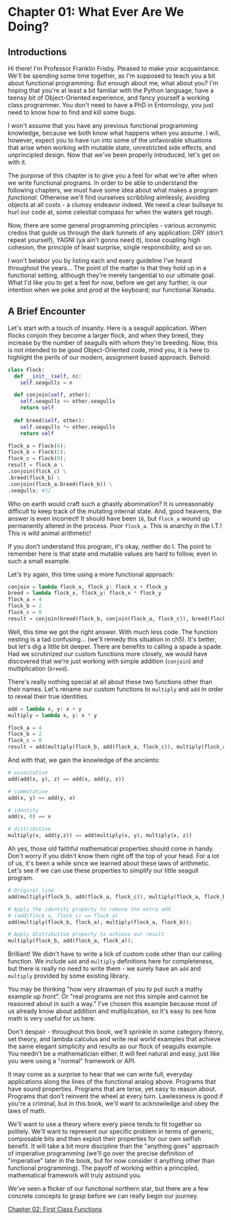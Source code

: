 # Chapter 01: What Ever Are We Doing?

## Introductions

Hi there! I'm Professor Franklin Frisby. Pleased to make your acquaintance. We'll be spending some time together, as I'm supposed to teach you a bit about functional programming. But enough about me, what about you? I'm hoping that you're at least a bit familiar with the Python language, have a teensy bit of Object-Oriented experience, and fancy yourself a working class programmer. You don't need to have a PhD in Entomology, you just need to know how to find and kill some bugs.

I won't assume that you have any previous functional programming knowledge, because we both know what happens when you assume. I will, however, expect you to have run into some of the unfavorable situations that arise when working with mutable state, unrestricted side effects, and unprincipled design. Now that we've been properly introduced, let's get on with it.

The purpose of this chapter is to give you a feel for what we're after when we write functional programs. In order to be able to understand the following chapters, we must have some idea about what makes a program *functional*. Otherwise we'll find ourselves scribbling aimlessly, avoiding objects at all costs - a clumsy endeavor indeed. We need a clear bullseye to hurl our code at, some celestial compass for when the waters get rough.

Now, there are some general programming principles - various acronymic credos that guide us through the dark tunnels of any application: DRY (don't repeat yourself), YAGNI (ya ain't gonna need it), loose coupling high cohesion, the principle of least surprise, single responsibility, and so on.

I won't belabor you by listing each and every guideline I've heard throughout the years... The point of the matter is that they hold up in a functional setting, although they're merely tangential to our ultimate goal. What I'd like you to get a feel for now, before we get any further, is our intention when we poke and prod at the keyboard; our functional Xanadu.

<!--BREAK-->

## A Brief Encounter

Let's start with a touch of insanity. Here is a seagull application. When flocks conjoin they become a larger flock, and when they breed, they increase by the number of seagulls with whom they're breeding. Now, this is not intended to be good Object-Oriented code, mind you, it is here to highlight the perils of our modern, assignment based approach. Behold:
```python
class Flock:
  def __init__(self, n):
    self.seagulls = n

  def conjoin(self, other):
    self.seagulls += other.seagulls
    return self
    
  def breed(self, other):
    self.seagulls *= other.seagulls
    return self

flock_a = Flock(4);
flock_b = Flock(2);
flock_c = Flock(0);
result = flock_a \
.conjoin(flock_c) \
.breed(flock_b) \
.conjoin(flock_a.breed(flock_b)) \
.seagulls; #32
```

Who on earth would craft such a ghastly abomination? It is unreasonably difficult to keep track of the mutating internal state. And, good heavens, the answer is even incorrect! It should have been `16`, but `flock_a` wound up permanently altered in the process. Poor `flock_a`. This is anarchy in the I.T.! This is wild animal arithmetic!

If you don't understand this program, it's okay, neither do I. The point to remember here is that state and mutable values are hard to follow, even in such a small example.

Let's try again, this time using a more functional approach:

```python
conjoin = lambda flock_x, flock_y: flock_x + flock_y
breed = lambda flock_x, flock_y: flock_x * flock_y
flock_a = 4
flock_b = 2
flock_c = 0
result = conjoin(breed(flock_b, conjoin(flock_a, flock_c)), breed(flock_a, flock_b)) #16
```

Well, this time we got the right answer. With much less code. The function nesting is a tad confusing... (we'll remedy this situation in ch5). It's better, but let's dig a little bit deeper. There are benefits to calling a spade a spade. Had we scrutinized our custom functions more closely, we would have discovered that we're just working with simple addition (`conjoin`) and multiplication (`breed`).

There's really nothing special at all about these two functions other than their names. Let's rename our custom functions to `multiply` and `add` in order to reveal their true identities.

```python
add = lambda x, y: x + y
multiply = lambda x, y: x * y

flock_a = 4
flock_b = 2
flock_c = 0
result = add(multiply(flock_b, add(flock_a, flock_c)), multiply(flock_a, flock_b)) #16
```

And with that, we gain the knowledge of the ancients:

```python
# associative
add(add(x, y), z) == add(x, add(y, z))

# commutative
add(x, y) == add(y, x)

# identity
add(x, 0) == x

# distributive
multiply(x, add(y,z)) == add(multiply(x, y), multiply(x, z))
```

Ah yes, those old faithful mathematical properties should come in handy. Don't worry if you didn't know them right off the top of your head. For a lot of us, it's been a while since we learned about these laws of arithmetic. Let's see if we can use these properties to simplify our little seagull program.

```python
# Original line
add(multiply(flock_b, add(flock_a, flock_c)), multiply(flock_a, flock_b))

# Apply the identity property to remove the extra add
# (add(flock_a, flock_c) == flock_a)
add(multiply(flock_b, flock_a), multiply(flock_a, flock_b));

# Apply distributive property to achieve our result
multiply(flock_b, add(flock_a, flock_a));
```

Brilliant! We didn't have to write a lick of custom code other than our calling function. We include `add` and `multiply` definitions here for completeness, but there is really no need to write them - we surely have an `add` and `multiply` provided by some existing library.

You may be thinking "how very strawman of you to put such a mathy example up front". Or "real programs are not this simple and cannot be reasoned about in such a way." I've chosen this example because most of us already know about addition and multiplication, so it's easy to see how math is very useful for us here.

Don't despair - throughout this book, we'll sprinkle in some category theory, set theory, and lambda calculus and write real world examples that achieve the same elegant simplicity and results as our flock of seagulls example. You needn't be a mathematician either. It will feel natural and easy, just like you were using a "normal" framework or API.

It may come as a surprise to hear that we can write full, everyday applications along the lines of the functional analog above. Programs that have sound properties. Programs that are terse, yet easy to reason about. Programs that don't reinvent the wheel at every turn. Lawlessness is good if you're a criminal, but in this book, we'll want to acknowledge and obey the laws of math.

We'll want to use a theory where every piece tends to fit together so politely. We'll want to represent our specific problem in terms of generic, composable bits and then exploit their properties for our own selfish benefit. It will take a bit more discipline than the "anything goes" approach of imperative programming (we'll go over the precise definition of "imperative" later in the book, but for now consider it anything other than functional programming). The payoff of working within a principled, mathematical framework will truly astound you.

We've seen a flicker of our functional northern star, but there are a few concrete concepts to grasp before we can really begin our journey.

[Chapter 02: First Class Functions](ch02.md)
